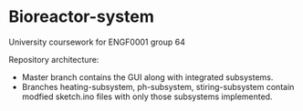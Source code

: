 # Bioreactor-system
University coursework for ENGF0001 group 64

Repository architecture:
- Master branch contains the GUI along with integrated subsystems.
- Branches heating-subsystem, ph-subsystem, stiring-subsystem contain modfied sketch.ino files with only those subsystems implemented.
